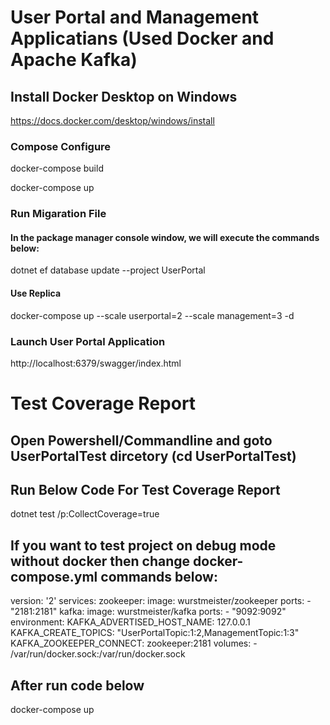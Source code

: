 # User Portal and Management Applicatians (Used Docker and Apache Kafka)
## Install Docker Desktop on Windows
https://docs.docker.com/desktop/windows/install

### Compose Configure

docker-compose build

docker-compose up

### Run Migaration File
#### In the package manager console window, we will execute the commands below:

dotnet ef database update --project UserPortal

#### Use Replica

docker-compose up --scale userportal=2 --scale management=3 -d

### Launch User Portal Application

http://localhost:6379/swagger/index.html

# Test Coverage Report 
## Open Powershell/Commandline and goto UserPortalTest dircetory (cd UserPortalTest)
## Run Below Code For Test Coverage Report 
dotnet test /p:CollectCoverage=true


## If you want to test project on debug mode without docker then  change docker-compose.yml commands below:

version: '2'
services:
  zookeeper:
    image: wurstmeister/zookeeper
    ports:
      - "2181:2181"
  kafka:
    image: wurstmeister/kafka
    ports:
      - "9092:9092"
    environment:
      KAFKA_ADVERTISED_HOST_NAME: 127.0.0.1
      KAFKA_CREATE_TOPICS: "UserPortalTopic:1:2,ManagementTopic:1:3"
      KAFKA_ZOOKEEPER_CONNECT: zookeeper:2181
    volumes:
      - /var/run/docker.sock:/var/run/docker.sock

## After run code below

docker-compose up